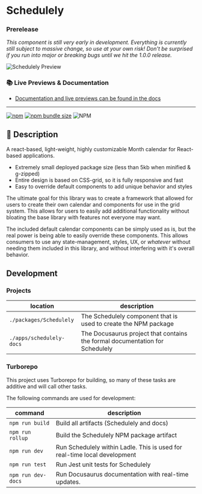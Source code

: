 # Schedulely

### Prerelease

_This component is still very early in development. Everything is currently still subject to massive change, so use at your own risk! Don't be surprised if you run into major or breaking bugs until we hit the 1.0.0 release._

![Schedulely Preview](https://github.com/bruceharrison1984/Schedulely/blob/main/assets/preview.png?raw=true 'Schedulely Preview')

### 📚 Live Previews & Documentation

- [Documentation and live previews can be found in the docs](https://bruceharrison1984.github.io/Schedulely/)

---

[![npm](https://img.shields.io/npm/v/schedulely)](https://www.npmjs.com/package/schedulely) [![npm bundle size](https://img.shields.io/bundlephobia/minzip/schedulely)](https://bundlephobia.com/package/schedulely) ![NPM](https://img.shields.io/npm/l/schedulely?color=blue)

## 📃 Description

A react-based, light-weight, highly customizable Month calendar for React-based applications.

- Extremely small deployed package size (less than 5kb when minified & g-zipped)
- Entire design is based on CSS-grid, so it is fully responsive and fast
- Easy to override default components to add unique behavior and styles

The ultimate goal for this library was to create a framework that allowed for users to create their own calendar and components for use in the grid system. This allows for users to easily add additional functionality without bloating the base library with features not everyone may want.

The included default calendar components can be simply used as is, but the real power is being able to easily override these components. This allows consumers to use any state-management, styles, UX, or _whatever_ without needing them included in this library, and without interfering with it's overall behavior.

## Development

### Projects

| location                 | description                                                                  |
| ------------------------ | ---------------------------------------------------------------------------- |
| `./packages/Schedulely`  | The Schedulely component that is used to create the NPM package              |
| `./apps/schedulely-docs` | The Docusaurus project that contains the formal documentation for Schedulely |

### Turborepo

This project uses Turborepo for building, so many of these tasks are additive and will call other tasks.

The following commands are used for development:

| command            | description                                                               |
| ------------------ | ------------------------------------------------------------------------- |
| `npm run build`    | Build all artifacts (Schedulely and docs)                                 |
| `npm run rollup`   | Build the Schedulely NPM package artifact                                 |
| `npm run dev`      | Run Schedulely within Ladle. This is used for real-time local development |
| `npm run test`     | Run Jest unit tests for Schedulely                                        |
| `npm run dev-docs` | Run Docusaurus documentation with real-time updates.                      |
